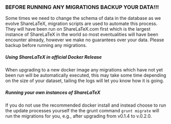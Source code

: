 ### BEFORE RUNNING ANY MIGRATIONS BACKUP YOUR DATA!!!

Some times we need to change the schema of data in the database as we evolve ShareLaTeX, migration scripts are used to automate this process. They will have been run on ShareLaTeX.com first which is the largest instance of ShareLaTeX in the world so most eventualities will have been encounter already, however we make no guarantees over your data. Please backup before running any migrations.




##### Using ShareLaTeX in official Docker Release
When upgrading to a new docker image any migrations which have not yet been run will be automatically executed, this may take some time depending on the size of your dataset, tailing the logs will let you know how it is going.

##### Running your own instances of ShareLaTeX
If you do not use the recommended docker install and instead choose to run the update processes yourself the the grunt command `grunt migrate` will run the migrations for you, e.g., after upgrading from v0.1.4 to v.0.2.0.